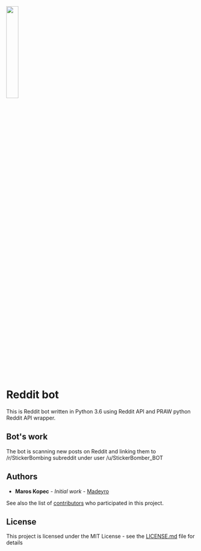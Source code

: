 <img src="https://cdn.worldvectorlogo.com/logos/reddit-1.svg" align=bottom style="width: 25%;"/>

# Reddit bot 

This is Reddit bot written in Python 3.6 using Reddit API and PRAW python Reddit API wrapper.

## Bot's work

The bot is scanning new posts on Reddit and linking them to /r/StickerBombing subreddit under user /u/StickerBomber_BOT 

## Authors

* **Maros Kopec** - *Initial work* - [Madeyro](https://github.com/Madeyro)

See also the list of [contributors](https://github.com/your/project/contributors) who participated in this project.

## License

This project is licensed under the MIT License - see the [LICENSE.md](LICENSE.md) file for details
